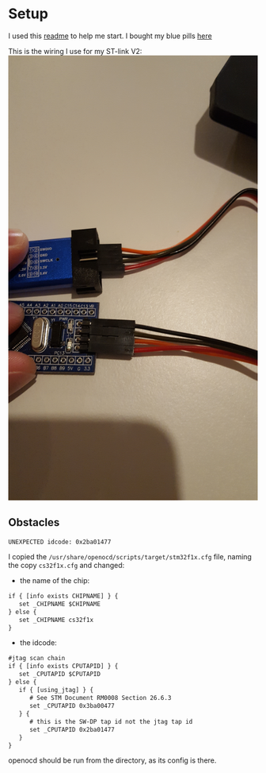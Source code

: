 # Setup

I used this [readme](https://github.com/TeXitoi/blue-pill-quickstart "readme") to help me start.
I bought my blue pills [here](https://www.amazon.fr/gp/product/B07B2D4QKY/ref=ppx_yo_dt_b_asin_title_o03_s00?ie=UTF8&psc=1)

This is the wiring I use for my ST-link V2:
![alt text](st_link_wiring.jpg "wiring")


## Obstacles

```
UNEXPECTED idcode: 0x2ba01477
```

I copied the `/usr/share/openocd/scripts/target/stm32f1x.cfg` file, naming the copy `cs32f1x.cfg` and changed:

- the name of the chip:

```
if { [info exists CHIPNAME] } {
   set _CHIPNAME $CHIPNAME
} else {
   set _CHIPNAME cs32f1x
}
```

- the idcode:

```
#jtag scan chain
if { [info exists CPUTAPID] } {
   set _CPUTAPID $CPUTAPID
} else {
   if { [using_jtag] } {
      # See STM Document RM0008 Section 26.6.3
      set _CPUTAPID 0x3ba00477
   } {
      # this is the SW-DP tap id not the jtag tap id
      set _CPUTAPID 0x2ba01477
   }
}
```

openocd should be run from the directory, as its config is there.
